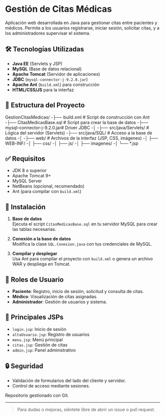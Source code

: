 # Gestión de Citas Médicas

Aplicación web desarrollada en Java para gestionar citas entre pacientes y médicos. Permite a los usuarios registrarse, iniciar sesión, solicitar citas, y a los administradores supervisar el sistema.

## 🛠 Tecnologías Utilizadas

- **Java EE** (Servlets y JSP)
- **MySQL** (Base de datos relacional)
- **Apache Tomcat** (Servidor de aplicaciones)
- **JDBC** (`mysql-connector-j-9.2.0.jar`)
- **Apache Ant** (`build.xml`) para construcción
- **HTML/CSS/JS** para la interfaz

## 📁 Estructura del Proyecto

GestionCitasMedicas/
-├── build.xml # Script de construcción con Ant
-├── CitasMedicasBase.sql # Script para crear la base de datos
-├── mysql-connector-j-9.2.0.jar# Driver JDBC
-│
-├── src/java/Servlets/ # Lógica del servidor (Servlets)
-├── src/java/SQL/ # Acceso a la base de datos
-│
-├── web/ # Archivos de la interfaz (JSP, CSS, imágenes)
-│ ├── WEB-INF/
-│ ├── css/
-│ ├── js/
-│ ├── imagenes/
-│ └── *.jsp


## ✅ Requisitos

- JDK 8 o superior
- Apache Tomcat 9+
- MySQL Server
- NetBeans (opcional, recomendado)
- Ant (para compilar con `build.xml`)

## 🚀 Instalación

1. **Base de datos**  
   Ejecuta el script `CitasMedicasBase.sql` en tu servidor MySQL para crear las tablas necesarias.

2. **Conexión a la base de datos**  
   Modifica la clase `SQL.Conexion.java` con tus credenciales de MySQL.

3. **Compilar y desplegar**  
   Usa Ant para compilar el proyecto con `build.xml` o genera un archivo WAR y despliega en Tomcat.

## 👤 Roles de Usuario

- **Paciente**: Registro, inicio de sesión, solicitud y consulta de citas.
- **Médico**: Visualización de citas asignadas.
- **Administrador**: Gestión de usuarios y sistema.

## 📄 Principales JSPs

- `login.jsp`: Inicio de sesión
- `altaUsuario.jsp`: Registro de usuarios
- `menu.jsp`: Menú principal
- `citas.jsp`: Gestión de citas
- `admin.jsp`: Panel administrativo

## 🔒 Seguridad

- Validación de formularios del lado del cliente y servidor.
- Control de acceso mediante sesiones.


Repositorio gestionado con Git.

---

> Para dudas o mejoras, siéntete libre de abrir un issue o pull request.
